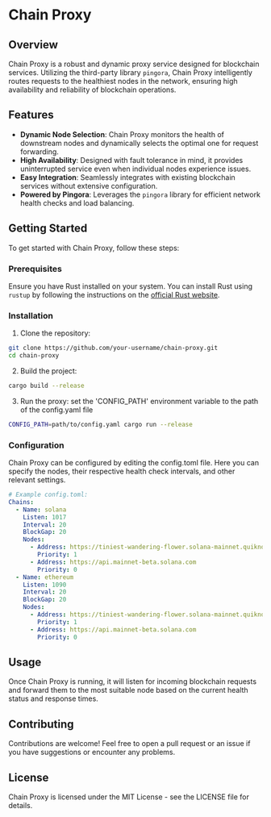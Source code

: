 # Chain Proxy

## Overview

Chain Proxy is a robust and dynamic proxy service designed for blockchain services. Utilizing the third-party
library `pingora`, Chain Proxy intelligently routes requests to the healthiest nodes in the network, ensuring high
availability and reliability of blockchain operations.

## Features

- **Dynamic Node Selection**: Chain Proxy monitors the health of downstream nodes and dynamically selects the optimal
  one for request forwarding.
- **High Availability**: Designed with fault tolerance in mind, it provides uninterrupted service even when individual
  nodes experience issues.
- **Easy Integration**: Seamlessly integrates with existing blockchain services without extensive configuration.
- **Powered by Pingora**: Leverages the `pingora` library for efficient network health checks and load balancing.

## Getting Started

To get started with Chain Proxy, follow these steps:

### Prerequisites

Ensure you have Rust installed on your system. You can install Rust using `rustup` by following the instructions on
the [official Rust website](https://www.rust-lang.org/tools/install).

### Installation

1. Clone the repository:

```sh
git clone https://github.com/your-username/chain-proxy.git
cd chain-proxy
```

2. Build the project:

```sh
cargo build --release
```

3. Run the proxy:
   set the 'CONFIG_PATH' environment variable to the path of the config.yaml file

```sh
CONFIG_PATH=path/to/config.yaml cargo run --release
```

### Configuration

Chain Proxy can be configured by editing the config.toml file. Here you can specify the nodes, their respective
health check intervals, and other relevant settings.

```yaml
# Example config.toml:
Chains:
  - Name: solana
    Listen: 1017
    Interval: 20
    BlockGap: 20
    Nodes:
      - Address: https://tiniest-wandering-flower.solana-mainnet.quiknode.pro/3f2cf77b66958c08189f7d289df7d0740e554be2
        Priority: 1
      - Address: https://api.mainnet-beta.solana.com
        Priority: 0
  - Name: ethereum
    Listen: 1090
    Interval: 20
    BlockGap: 20
    Nodes:
      - Address: https://tiniest-wandering-flower.solana-mainnet.quiknode.pro/3f2cf77b66958c08189f7d289df7d0740e554be2
        Priority: 1
      - Address: https://api.mainnet-beta.solana.com
        Priority: 0
```

## Usage

Once Chain Proxy is running, it will listen for incoming blockchain requests and forward them to the most suitable node
based on the current health status and response times.

## Contributing

Contributions are welcome! Feel free to open a pull request or an issue if you have suggestions or encounter any
problems.

## License

Chain Proxy is licensed under the MIT License - see the LICENSE file for details.

